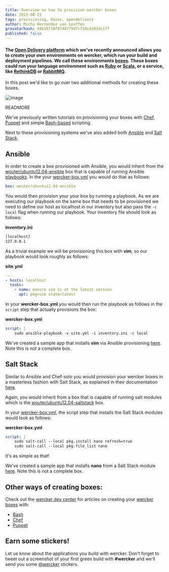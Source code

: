 ```yaml
---
title: Overview on how to provision wercker boxes
date: 2013-08-21
tags: provisioning, boxes, opendelivery
author: Micha Hernandez van Leuffen
gravatarhash: d4b19718f9748779d7cf18c6303dc17f
published: false
---
```


<h4 class="subheader">
The <a href="http://blog.wercker.com/2013/07/22/Announcing-the-Open-Delivery-platform.html">Open Delivery platform</a> which we've recently announced allows you to create your own environments on wercker, which run your build and deployment pipelines. We call these environments <a href="http://devcenter.wercker.com/articles/boxes/">boxes</a>. These <strong>boxes</strong> could run your language environment such as <a href="https://app.wercker.com/#applications/51ab917fdf8960ba45004497/tab/details">Ruby</a> or <a href="https://app.wercker.com/#applications/51f2cbaddf5a46247c0017c8/tab/details">Scala<a/>, or a service, like <a href="https://app.wercker.com/#applications/51cc29f604a2788145000b67/tab/details">RethinkDB</a> or <a href="https://app.wercker.com/#applications/51acf2a7c67e0560780006d2/tab/details">RabbitMQ</a>.
</h4>

In this post we'd like to go over two additional methods for creating these boxes.

![image](http://f.cl.ly/items/240Z2W073i0n1n1M3v1Z/wercker%2Bprovisioning.png)

READMORE

We've previously written tutorials on provisioning your boxes with [Chef](http://devcenter.wercker.com/articles/boxes/chef.html), [Puppet](http://devcenter.wercker.com/articles/boxes/puppet.html) and simple [Bash-based](http://devcenter.wercker.com/articles/boxes/bash.html) scripting.

Next to these provisioning systems we've also added both [Ansible](www.ansibleworks.com) and [Salt Stack](http://saltstack.com/).

## Ansible

In order to create a box provisioned with Ansible, you would inherit from the [wouter/ubuntu12.04-ansible](https://app.wercker.com/#applications/520b5e058a20a2624500a8f8/tab/details) box that is capable of running Ansible [playbooks](http://www.ansibleworks.com/docs/playbooks.html). In the your [wercker-box.yml](http://devcenter.wercker.com/articles/boxes/#create) you would do that as follows:

``` yaml
box: wouter/ubuntu12.04-ansible
```

You would then provision your your box by running a playbook. As we are executing our playbook on the same box that needs to be provisioned we need to define our host as localhost in our inventory but also pass the `-c local` flag when running our playbook. Your inventory file should look as follows:

**inventory.ini**

``` bash
[localhost]
127.0.0.1
```

As a trivial example we will be provisioning this box with **vim**, so our playbook would look roughly as follows:

**site.yml**

``` yaml
---
- hosts: localhost
  tasks:
    - name: ensure vim is at the latest version
      apt: pkg=vim state=latest
```

In your **wercker-box.yml** you would then run the playbook as follows in the `script` step that actually provisions the box:

**wercker-box.yml**

``` yaml
script: |
    sudo ansible-playbook -v site.yml -i inventory.ini -c local
```

We've created a sample app that installs **vim** via Ansible provisioning [here](https://github.com/mies/getting-started-ansible).
Note this is not a complete box.


## Salt Stack
Similar to Ansible and Chef-solo you would provision your wercker boxes in a masterless fashion with Salt Stack, as explained in their documentation [here](http://docs.saltstack.com/topics/tutorials/quickstart.html).

Again, you would inherit from a box that is capable of running salt modules which is the [wouter/ubuntu12.04-saltstack](https://app.wercker.com/#applications/5213619ccd37be2d020006dc/tab/details) box.

In your [wercker-box.yml](http://devcenter.wercker.com/articles/boxes/#create), the script step that installs the Salt Stack modules would look as follows:

**wercker-box.yml**

``` yaml
script: |
    sudo salt-call --local pkg.install nano refresh=true
    sudo salt-call --local pkg.file_list nano
```

It's as simple as that!

We've created a sample app that installs **nano** from a Salt Stack module [here](https://github.com/wwwouter/getting-started-saltstack/).
Note this is not a complete box.

## Other ways of creating boxes:

Check out the [wercker dev center](http://devcenter.wercker.com) for articles on creating your [wercker boxes](http://devcenter.wercker.com/articles/boxes/) with:

* [Bash](http://devcenter.wercker.com/articles/boxes/bash.html)
* [Chef](http://devcenter.wercker.com/articles/boxes/chef.html)
* [Puppet](http://devcenter.wercker.com/articles/boxes/puppet.html)

## Earn some stickers!

Let us know about the applications you build with wercker. Don't forget to tweet out a screenshot of your first green build with **#wercker** and we'll send you some [@wercker](http://twitter.com/wercker) stickers.